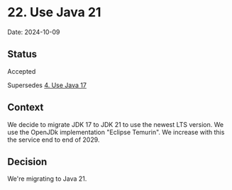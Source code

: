 # 22. Use Java 21

Date: 2024-10-09

## Status

Accepted

Supersedes [4. Use Java 17](0004-[Superseded]user-java-17.md)

## Context

We decide to migrate JDK 17 to JDK 21 to use the newest LTS version. We use the OpenJDk implementation "Eclipse Temurin".
We increase with this the service end to end of 2029.

## Decision

We're migrating to Java 21.
